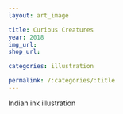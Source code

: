 ```yaml
---
layout: art_image

title: Curious Creatures
year: 2018
img_url: 
shop_url:

categories: illustration

permalink: /:categories/:title
---
```


Indian ink illustration